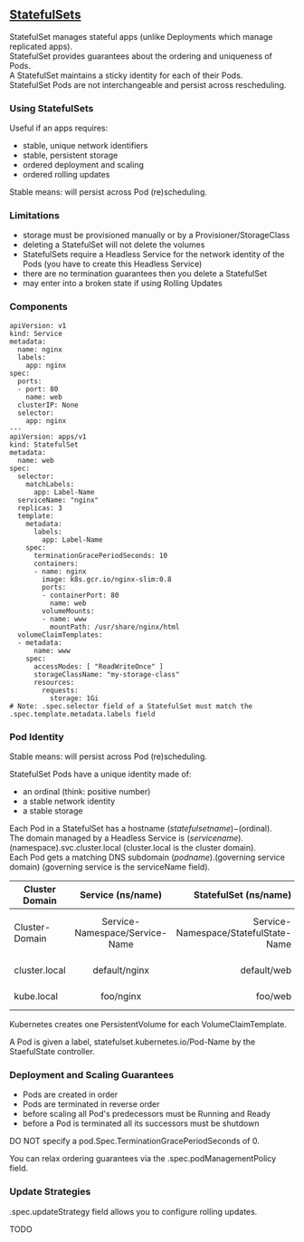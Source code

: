 ## [StatefulSets](https://kubernetes.io/docs/concepts/workloads/controllers/statefulset/)

StatefulSet manages stateful apps (unlike Deployments which manage replicated apps).  
StatefulSet provides guarantees about the ordering and uniqueness of Pods.  
A StatefulSet maintains a sticky identity for each of their Pods.  
StatefulSet Pods are not interchangeable and persist across rescheduling.  

### Using StatefulSets

Useful if an apps requires:
* stable, unique network identifiers
* stable, persistent storage
* ordered deployment and scaling
* ordered rolling updates

Stable means: will persist across Pod (re)scheduling.  

### Limitations

* storage must be provisioned manually or by a Provisioner/StorageClass
* deleting a StatefulSet will not delete the volumes
* StatefulSets require a Headless Service for the network identity of the Pods (you have to create this Headless Service)
* there are no termination guarantees then you delete a StatefulSet
* may enter into a broken state if using Rolling Updates

### Components

```
apiVersion: v1
kind: Service
metadata:
  name: nginx
  labels:
    app: nginx
spec:
  ports:
  - port: 80
    name: web
  clusterIP: None
  selector:
    app: nginx
---
apiVersion: apps/v1
kind: StatefulSet
metadata:
  name: web
spec:
  selector:
    matchLabels:
      app: Label-Name
  serviceName: "nginx"
  replicas: 3
  template:
    metadata:
      labels:
        app: Label-Name
    spec:
      terminationGracePeriodSeconds: 10
      containers:
      - name: nginx
        image: k8s.gcr.io/nginx-slim:0.8
        ports:
        - containerPort: 80
          name: web
        volumeMounts:
        - name: www
          mountPath: /usr/share/nginx/html
  volumeClaimTemplates:
  - metadata:
      name: www
    spec:
      accessModes: [ "ReadWriteOnce" ]
      storageClassName: "my-storage-class"
      resources:
        requests:
          storage: 1Gi
# Note: .spec.selector field of a StatefulSet must match the .spec.template.metadata.labels field
```

### Pod Identity

Stable means: will persist across Pod (re)scheduling.  

StatefulSet Pods have a unique identity made of:
* an ordinal (think: positive number)
* a stable network identity
* a stable storage

Each Pod in a StatefulSet has a hostname $(statefulset name)-$(ordinal).  
The domain managed by a Headless Service is $(service name).$(namespace).svc.cluster.local (cluster.local is the cluster domain).  
Each Pod gets a matching DNS subdomain $(podname).$(governing service domain) (governing service is the serviceName field).  

| Cluster Domain | Service (ns/name) | StatefulSet (ns/name) | StatefulSet Domain              | Pod DNS                                      | Pod Hostname |
|----------------|:-----------------:|----------------------:|---------------------------------|----------------------------------------------|--------------|
| Cluster-Domain  |     Service-Namespace/Service-Name     |               Service-Namespace/StatefulState-Name | Service-Name.Service-Namespace.svc.Cluster-Domain     | StatefulState-Name-{0..N-1}.Service-Name.Service-Namespace.svc.Cluster-Domain     | StatefulState-Name-{0..N-1} |
| cluster.local  |   default/nginx   |           default/web | nginx.default.svc.cluster.local | web-{0..N-1}.nginx.default.svc.cluster.local | web-{0..N-1} |
| kube.local     |     foo/nginx     |               foo/web | nginx.foo.svc.kube.local        | web-{0..N-1}.nginx.foo.svc.kube.local        | web-{0..N-1} |

Kubernetes creates one PersistentVolume for each VolumeClaimTemplate.  

A Pod is given a label, statefulset.kubernetes.io/Pod-Name by the StaefulState controller.  

### Deployment and Scaling Guarantees

* Pods are created in order
* Pods are terminated in reverse order
* before scaling all Pod's predecessors must be Running and Ready
* before a Pod is terminated all its successors must be shutdown

DO NOT specify a pod.Spec.TerminationGracePeriodSeconds of 0.  

You can relax ordering guarantees via the .spec.podManagementPolicy field.  

### Update Strategies

.spec.updateStrategy field allows you to configure rolling updates.  

TODO

